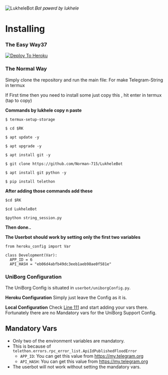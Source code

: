 ![LukheleBot](https://telegra.ph/file/56972313c9b3380ba50eb.jpg)
          𝐵𝑜𝑡 𝑝𝑜𝑤𝑒𝑟𝑑 𝑏𝑦 𝑙𝑢𝑘ℎ𝑒𝑙𝑒
# Installing
### The Easy Way37

[![Deploy To Heroku](https://www.herokucdn.com/deploy/button.svg)](https://heroku.com/deploy)

### The Normal Way

Simply clone the repository and run the main file:
For make Telegram-String in termux

If First time then you need to install some just copy this , hit enter in termux
(tap to copy)

**Commands by lukhele copy n paste**

`$ termux-setup-storage`

`$ cd $RK`

`$ apt update -y`

`$ apt upgrade -y`

`$ apt install git -y`

`$ git clone https://github.com/Norman-715/LukheleBot`

`$ apt install git python -y`

`$ pip install telethon`

**After adding those commands add these**

`$cd $RK`

`$cd LukheleBot`

`$python string_session.py`

**Then done..**


__The Userbot should work by setting only the first two variables__

```python3
from heroku_config import Var

class Development(Var):
  APP_ID = 6
  API_HASH = "eb06d4abfb49dc3eeb1aeb98ae0f581e"
```

### UniBorg Configuration

The UniBorg Config is situated in `userbot/uniborgConfig.py`.

**Heroku Configuration**
Simply just leave the Config as it is.

**Local Configuration**
Check [Line 111](https://github.com/mredition/raynaldbot/blob/master/userbot/uniborgConfig.py#L111) and start adding your vars there.
Fortunately there are no Mandatory vars for the UniBorg Support Config.

## Mandatory Vars

- Only two of the environment variables are mandatory.
- This is because of `telethon.errors.rpc_error_list.ApiIdPublishedFloodError`
    - `APP_ID`:   You can get this value from https://my.telegram.org
    - `API_HASH`:   You can get this value from https://my.telegram.org
- The userbot will not work without setting the mandatory vars.
